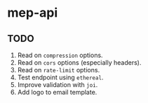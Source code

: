 # mep-api

## TODO

1. Read on `compression` options.
2. Read on `cors` options (especially headers).
3. Read on `rate-limit` options.
4. Test endpoint using `ethereal`.
5. Improve validation with `joi`.
6. Add logo to email template.
